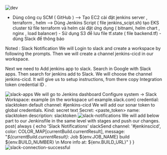 ![dev](https://user-images.githubusercontent.com/61420358/227756719-9d7a0e96-fe0a-442d-85ed-cf033ea26433.png)

- Dùng công cụ SCM ( GitHub ) --> Tạo EC2 cài đặt jenkins server , terraform , helm    -->  Dùng Jenkins Script ( file jenkins_scipt.sh) tạo EKS cluster từ file terraform và helm cài đặt ứng dụng ( bitnami, helm chart , nginx , load balancer) - Sử dụng S3 để lưu file tf.state ( file backend.tf) - 
dùng Slack để thông báo 


Noted :
Slack Notification
We will Login to slack and create a workspace by following the prompts. Then we will create a channel jenkins-cicd in our workspace.

Next we need to Add jenkins app to slack. Search in Google with Slack apps. Then search for jenkins add to Slack. We will choose the channel jenkins-cicd. It will give us to setup instructions, from there copy Integration token credential ID .

![slack-apps](https://user-images.githubusercontent.com/61420358/227756877-22a114ac-1be9-4088-9d74-48b5a3fcf119.png)
We will go to Jenkins dashboard Configure system -> Slack
Workspace:  example (in the workspace url example.slack.com)
credential: slacktoken 
default channel: #jenkins-cicd
We will add our sonar token to global credentials.
Kind: secret text
Secret: <paste_token>
name: slacktoken
description: slacktoken
![slack-notifications](https://user-images.githubusercontent.com/61420358/227756895-d2105d96-41a9-4305-aea3-758cc51596c1.png)
We will add below part to our Jenkinsfile in the same level with stages and push our changes.
post{
        always {
            echo 'Slack Notifications'
            slackSend channel: '#jenkinscicd',
                color: COLOR_MAP[currentBuild.currentResult],
                message: "*${currentBuild.currentResult}:* Job ${env.JOB_NAME} build ${env.BUILD_NUMBER} \n More info at: ${env.BUILD_URL}"
        }
    }
    ![slack-connection-successful](https://user-images.githubusercontent.com/61420358/227756925-8cb16da2-55f4-41d7-9441-2b43ac0403ed.png)

